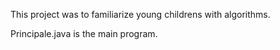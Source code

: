 This project was to familiarize young childrens with algorithms.




Principale.java is the main program.